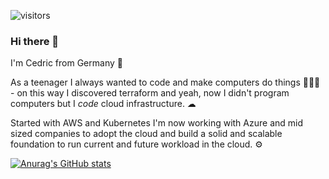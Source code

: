 ![visitors](https://visitor-badge.laobi.icu/badge?page_id=clowa.visitor-badge)
### Hi there 👋

I'm Cedric from Germany 🏫

As a teenager I always wanted to code and make computers do things 👨🏼‍💻 - on this way I discovered terraform and yeah, now I didn't program computers but I _code_ cloud infrastructure. ☁︎

Started with AWS and Kubernetes I'm now working with Azure and mid sized companies to adopt the cloud and build a solid and scalable foundation to run current and future workload in the cloud. ⚙

[![Anurag's GitHub stats](https://github-readme-stats.vercel.app/api?username=clowa)](https://github.com/anuraghazra/github-readme-stats)

<!--
I need this for inspiration
**clowa/clowa** is a ✨ _special_ ✨ repository because its `README.md` (this file) appears on your GitHub profile.

Here are some ideas to get you started:

- 🔭 I’m currently working on ...
- 🌱 I’m currently learning ...
- 👯 I’m looking to collaborate on ...
- 🤔 I’m looking for help with ...
- 💬 Ask me about ...
- 📫 How to reach me: ...
- 😄 Pronouns: ...
- ⚡ Fun fact: ...
-->
